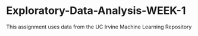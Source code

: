 # Exploratory-Data-Analysis-WEEK-1
This assignment uses data from the UC Irvine Machine Learning Repository
